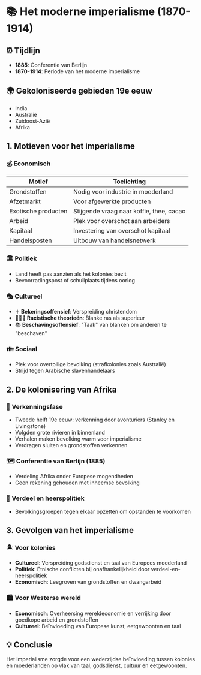 # 📚 Het moderne imperialisme (1870-1914)

## ⏰ Tijdlijn
- **1885**: Conferentie van Berlijn
- **1870-1914**: Periode van het moderne imperialisme

## 🌍 Gekoloniseerde gebieden 19e eeuw
- India
- Australië
- Zuidoost-Azië
- Afrika

## 1. Motieven voor het imperialisme

### 💰 Economisch
| Motief | Toelichting |
|--------|-------------|
| Grondstoffen | Nodig voor industrie in moederland |
| Afzetmarkt | Voor afgewerkte producten |
| Exotische producten | Stijgende vraag naar koffie, thee, cacao |
| Arbeid | Plek voor overschot aan arbeiders |
| Kapitaal | Investering van overschot kapitaal |
| Handelsposten | Uitbouw van handelsnetwerk |

### 🏛️ Politiek
- Land heeft pas aanzien als het kolonies bezit
- Bevoorradingspost of schuilplaats tijdens oorlog

### 🎭 Cultureel
- ✝️ **Bekeringsoffensief**: Verspreiding christendom
- 👨🏻‍🦳 **Racistische theorieën**: Blanke ras als superieur
- 📚 **Beschavingsoffensief**: "Taak" van blanken om anderen te "beschaven"

### 👪 Sociaal
- Plek voor overtollige bevolking (strafkolonies zoals Australië)
- Strijd tegen Arabische slavenhandelaars

## 2. De kolonisering van Afrika

### 🧭 Verkenningsfase
- Tweede helft 19e eeuw: verkenning door avonturiers (Stanley en Livingstone)
- Volgden grote rivieren in binnenland
- Verhalen maken bevolking warm voor imperialisme
- Verdragen sluiten en grondstoffen verkennen

### 🗺️ Conferentie van Berlijn (1885)
- Verdeling Afrika onder Europese mogendheden
- Geen rekening gehouden met inheemse bevolking

### 👑 Verdeel en heerspolitiek
- Bevolkingsgroepen tegen elkaar opzetten om opstanden te voorkomen

## 3. Gevolgen van het imperialisme

### 🏝️ Voor kolonies
- **Cultureel**: Verspreiding godsdienst en taal van Europees moederland
- **Politiek**: Etnische conflicten bij onafhankelijkheid door verdeel-en-heerspolitiek
- **Economisch**: Leegroven van grondstoffen en dwangarbeid

### 🏙️ Voor Westerse wereld
- **Economisch**: Overheersing wereldeconomie en verrijking door goedkope arbeid en grondstoffen
- **Cultureel**: Beïnvloeding van Europese kunst, eetgewoonten en taal

## 💡 Conclusie
Het imperialisme zorgde voor een wederzijdse beïnvloeding tussen kolonies en moederlanden op vlak van taal, godsdienst, cultuur en eetgewoonten.
